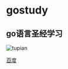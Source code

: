# gostudy

## go语言圣经学习

![tupian](https://gold-cdn.xitu.io/v3/static/img/logo.a7995ad.svg)

[百度](http://www.baidu.com)